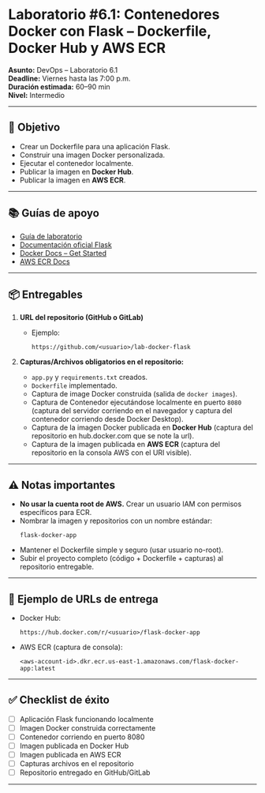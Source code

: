 # Laboratorio #6.1: Contenedores Docker con Flask – Dockerfile, Docker Hub y AWS ECR

**Asunto:** DevOps – Laboratorio 6.1  
**Deadline:** Viernes hasta las 7:00 p.m.  
**Duración estimada:** 60–90 min  
**Nivel:** Intermedio  

---

## 🎯 Objetivo

- Crear un Dockerfile para una aplicación Flask.  
- Construir una imagen Docker personalizada.  
- Ejecutar el contenedor localmente.  
- Publicar la imagen en **Docker Hub**.  
- Publicar la imagen en **AWS ECR**.  

---

## 📚 Guías de apoyo
- [Guía de laboratorio](https://github.com/wils0n/laboratorios-md/blob/main/laboratorio_docker/laboratorio_6_1_docker_flask.md)  
- [Documentación oficial Flask](https://flask.palletsprojects.com/)  
- [Docker Docs – Get Started](https://docs.docker.com/get-started/)  
- [AWS ECR Docs](https://docs.aws.amazon.com/AmazonECR/latest/userguide/what-is-ecr.html)  

---

## 📦 Entregables

1. **URL del repositorio (GitHub o GitLab)**  
   - Ejemplo:  
     ```
     https://github.com/<usuario>/lab-docker-flask
     ```

2. **Capturas/Archivos obligatorios en el repositorio:**
   - `app.py` y `requirements.txt` creados.  
   - `Dockerfile` implementado.  
   - Captura de image Docker construida (salida de `docker images`).  
   - Captura de Contenedor ejecutándose localmente en puerto `8080` (captura del servidor corriendo en el navegador y captura del contenedor corriendo desde Docker Desktop).
   - Captura de la imagen Docker publicada en **Docker Hub** (captura del repositorio en hub.docker.com que se note la url).  
   - Captura de la imagen publicada en **AWS ECR** (captura del repositorio en la consola AWS con el URI visible).  

---

## ⚠️ Notas importantes

- **No usar la cuenta root de AWS.** Crear un usuario IAM con permisos específicos para ECR.  
- Nombrar la imagen y repositorios con un nombre estándar:  
  ```
  flask-docker-app
  ```
- Mantener el Dockerfile simple y seguro (usar usuario no-root).  
- Subir el proyecto completo (código + Dockerfile + capturas) al repositorio entregable.  

---

## 📌 Ejemplo de URLs de entrega

- Docker Hub:  
  ```
  https://hub.docker.com/r/<usuario>/flask-docker-app
  ```

- AWS ECR (captura de consola):  
  ```
  <aws-account-id>.dkr.ecr.us-east-1.amazonaws.com/flask-docker-app:latest
  ```

---

## ✅ Checklist de éxito  

- [ ] Aplicación Flask funcionando localmente  
- [ ] Imagen Docker construida correctamente  
- [ ] Contenedor corriendo en puerto 8080  
- [ ] Imagen publicada en Docker Hub  
- [ ] Imagen publicada en AWS ECR  
- [ ] Capturas archivos en el repositorio
- [ ] Repositorio entregado en GitHub/GitLab  

---
